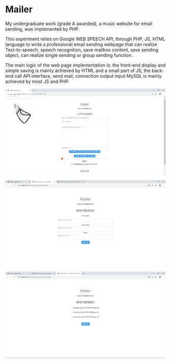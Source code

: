 # Mailer

My undergraduate work (grade A awarded), a music website for email sending, was implemented by PHP. 

This experiment relies on Google WEB SPEECH API, through PHP, JS, HTML language to write a professional email sending webpage that can realize Text-to-speech, speech recognition, save mailbox content, save sending object, can realize single sending or group sending function.

The main logic of the web page implementation is: the front-end display and simple saving is mainly achieved by HTML and a small part of JS, the back-end call API interface, send mail, connection output input MySQL is mainly achieved by most JS and PHP.





![screen](https://github.com/fwyc0573/Mailer/blob/main/fig/fig1.png)

![screen](https://github.com/fwyc0573/Mailer/blob/main/fig/fig2.png)

![screen](https://github.com/fwyc0573/Mailer/blob/main/fig/fig3.png)
